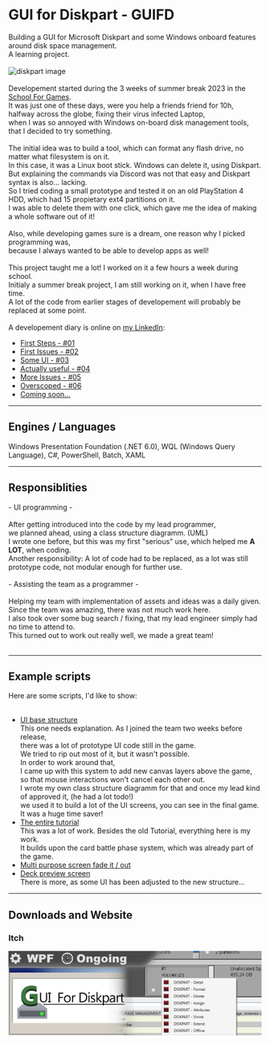 <div align="left">
  
  <h1>GUI for Diskpart - GUIFD</h1>

  <p>
    Building a GUI for Microsoft Diskpart and some Windows onboard features around disk space management.<br />
    A learning project.<br /><br />
    <img src="https://github.com/LumiToad/GUIForDiskpart/assets/129980440/03e801e7-2718-4f6a-a0d2-add00cd599e4" alt="diskpart image" width="400" height="400"/><br /><br />
    Developement started during the 3 weeks of summer break 2023 in the <a href="https://www.school4games.net">School For Games</a>.<br />
    It was just one of these days, were you help a friends friend for 10h, halfway across the globe, fixing their virus infected Laptop,<br />
    when I was so annoyed with Windows on-board disk management tools, that I decided to try something.<br /><br />
    The initial idea was to build a tool, which can format any flash drive, no matter what filesystem is on it.<br />
    In this case, it was a Linux boot stick. Windows can delete it, using Diskpart.<br />
    But explaining the commands via Discord was not that easy and Diskpart syntax is also... lacking.<br />
    So I tried coding a small prototype and tested it on an old PlayStation 4 HDD, which had 15 propietary ext4 partitions on it.<br />
    I was able to delete them with one click, which gave me the idea of making a whole software out of it!<br /><br />
    Also, while developing games sure is a dream, one reason why I picked programming was,<br />
    because I always wanted to be able to develop apps as well!<br /><br />
    This project taught me a lot! I worked on it a few hours a week during school.<br />
    Initialy a summer break project, I am still working on it, when I have free time.<br />
    A lot of the code from earlier stages of developement will probably be replaced at some point.<br /><br />
    A developement diary is online on <a href="https://www.linkedin.com/in/lukas-schmidt-93b532256/">my LinkedIn</a>:<br />
    <ul>
      <li><a href="https://www.linkedin.com/pulse/guifordiskpart-01-first-steps-lukas-schmidt/?trackingId=WVK4aIkqQZOT0Qj%2F7jFHBw%3D%3D">First Steps - #01</a></li>
      <li><a href="https://www.linkedin.com/pulse/guifordiskpart-02-first-issues-lukas-schmidt/?trackingId=MQHtZADDSEm7DUZnMAyZxg%3D%3D">First Issues - #02</a></li>
      <li><a href="https://www.linkedin.com/pulse/guifordiskpart-03-some-ui-lukas-schmidt/?trackingId=MQHtZADDSEm7DUZnMAyZxg%3D%3D">Some UI - #03</a></li>
      <li><a href="https://www.linkedin.com/pulse/guifordiskpart-04-actually-useful-lukas-schmidt/?trackingId=MQHtZADDSEm7DUZnMAyZxg%3D%3D">Actually useful - #04</a></li>
      <li><a href="https://www.linkedin.com/pulse/guifordiskpart-05-more-issues-lukas-schmidt-w56pe/?trackingId=MQHtZADDSEm7DUZnMAyZxg%3D%3D">More Issues - #05</a></li>
      <li><a href="https://www.linkedin.com/pulse/guifordiskpart-06-overscoped-lukas-schmidt-cfzrf/?trackingId=MQHtZADDSEm7DUZnMAyZxg%3D%3D">Overscoped - #06</a></li>
      <li><a href="#">Coming soon...</a></li>
    </ul>
  </p>

  <hr />
  <h2>Engines / Languages</h2>
  Windows Presentation Foundation (.NET 6.0), WQL (Windows Query Language), C#, PowerShell, Batch, XAML
  
  <hr />
  <h2>Responsiblities</h2>
  - UI programming -<br /><br />
    After getting introduced into the code by my lead programmer,<br />
    we planned ahead, using a class structure diagramm. (UML)<br />
    I wrote one before, but this was my first "serious" use, which helped me <b>A LOT</b>, when coding.<br />
    Another responsibility: A lot of code had to be replaced, as a lot was still prototype code, not modular enough for further use.<br /><br />
  - Assisting the team as a programmer -<br /><br />
  Helping my team with implementation of assets and ideas was a daily given.<br />
  Since the team was amazing, there was not much work here.<br />
  I also took over some bug search / fixing, that my lead engineer simply had no time to attend to.<br />
  This turned out to work out really well, we made a great team!<br /><br />
  <hr />
  <h2>Example scripts</h2>
  Here are some scripts, I'd like to show:<br /><br />
  <ul>
    <li><a href="https://github.com/LumiToad/ArcanumFortuna/tree/main/systems/ui/ui_base">UI base structure</a></li>
    This one needs explanation. As I joined the team two weeks before release,<br />
    there was a lot of prototype UI code still in the game.<br />
    We tried to rip out most of it, but it wasn't possible.<br />
    In order to work around that,<br />
    I came up with this system to add new canvas layers above the game,<br />
    so that mouse interactions won't cancel each other out.<br />
    I wrote my own class structure diagramm for that and once my lead kind of approved it, (he had a lot todo!)<br />
    we used it to build a lot of the UI screens, you can see in the final game. It was a huge time saver!
    <li><a href="https://github.com/LumiToad/ArcanumFortuna/tree/main/systems/tutorial">The entire tutorial</a></li>
    This was a lot of work. Besides the old Tutorial, everything here is my work.<br />
    It builds upon the card battle phase system, which was already part of the game.<br />
    <li><a href="https://github.com/LumiToad/ArcanumFortuna/blob/main/systems/ui/screen_fade_overlay.gd">Multi purpose screen fade it / out</a></li>
    <li><a href="https://github.com/LumiToad/ArcanumFortuna/tree/main/systems/ui/new_deck_preview">Deck preview screen</a></li>
    There is more, as some UI has been adjusted to the new structure...
  </ul>

  <hr />
  <h2>Downloads and Website</h2>

  <h3>Itch</h3>
  <a href="#">
    <img src="https://github.com/LumiToad/LumiToad/blob/main/img/banner/github_gui_banner.png" alt="gui banner" />
  </a>
  
</div>

